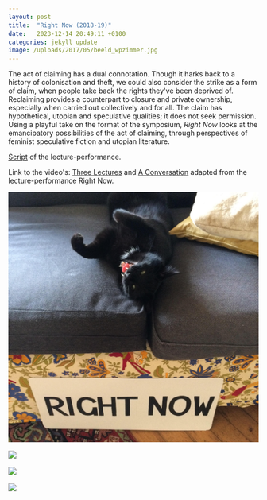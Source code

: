 ```yaml
---
layout: post
title:  "Right Now (2018-19)"
date:   2023-12-14 20:49:11 +0100
categories: jekyll update
image: /uploads/2017/05/beeld_wpzimmer.jpg
---
```


The act of claiming has a dual connotation. Though it harks back to a
history of colonisation and theft, we could also consider the strike as
a form of claim, when people take back the rights they've been deprived
of. Reclaiming provides a counterpart to closure and private ownership,
especially when carried out collectively and for all. The claim has
hypothetical, utopian and speculative qualities; it does not seek
permission. Using a playful take on the format of the symposium, *Right
Now* looks at the emancipatory possibilities of the act of claiming,
through perspectives of feminist speculative fiction and utopian
literature.

[Script](/uploads/2018/09/1finalscript_RightNow.pdf) of
the lecture-performance.

Link to the video's: [Three Lectures](https://drive.google.com/open?id=1YBx2S7YPXVCIsk18cFHjvOY5sGeuXYzF)
and [A Conversation](http://drive.google.com/open?id=1BbxU9lL6DPjhbssPzRapclaGAJOMGXMh)
adapted from the lecture-performance Right Now.

![](/uploads/2017/05/beeld_wpzimmer.jpg)

![](/uploads/2017/04/Right-Now-performance_still.jpg)

![](/uploads/2020/09/IMG_1046-e1601457134559.jpg)

![](/uploads/2017/04/19.02.06.ProspectsAndConcepts_0137-web.jpg)
